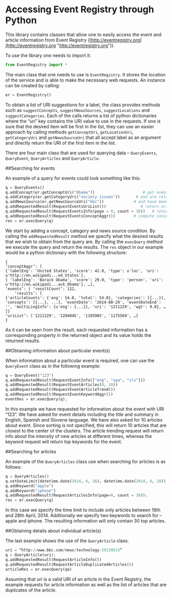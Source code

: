 Accessing Event Registry through Python
=====================

This library contains classes that allow one to easily access the event and article information from Event Registry ([http://eventregistry.org](http://eventregistry.org "http://eventregistry.org")).

To use the library one needs to import it:

```python
from EventRegistry import *
```

The main class that one needs to use is `EventRegistry`. It stores the location of the service and is able to make the necessary web requests. An instance can be created by calling:

```python
er = EventRegistry()
```

To obtain a list of URI suggestions for a label, the class provides methods such as `suggestConcepts`, `suggestNewsSources`, `suggestLocations` and `suggestCategories`. Each of the calls returns a list of python dictionaries where the “uri” key contains the URI value to use in the requests. If one is sure that the desired item will be first in the list, they can use an easier approach by calling methods `getConceptUri`, `getLocationUri`, `getCategoryUri` and `getNewsSourceUri` that all accept label as an argument and directly return the URI of the first item in the list.

There are four main class that are used for querying data – `QueryEvents`, `QueryEvent`, `QueryArticles` and `QueryArticle`.

##Searching for events

An example of a query for events could look something like this:

```python
q = QueryEvents()
q.addConcept(er.getConceptUri("Obama"))                     # get events related to Barack Obama
q.addCategory(er.getCategoryUri("society issues"))       # and are related to issues in society
q.addNewsSource(er.getNewsSourceUri("bbc"))             # and have been reported by the BBC
q.addRequestedResult(RequestEventsUriList())               # return uris of all events
q.addRequestedResult(RequestEventsInfo(page = 0, count = 30))   # return event details for first 30 events
q.addRequestedResult(RequestEventsConceptAggr())        # compute concept aggregate on the events
res = er.execQuery(q)
```

We start by adding a concept, category and news source condition. By calling the `addRequestedResult` method we specify what the desired results that we wish to obtain from the query are. By calling the `execQuery` method we execute the query and return the results. The `res` object in our example would be a python dictionary with the following structure:

```
{ 
‘conceptAggr’: [ 
{'labelEng': 'United States', 'score': 42.0, 'type': u'loc', 'uri': u'http://en.wikipedi...ed_States'}, 
{ 'labelEng': 'Barack Obama', 'score': 29.0, 'type': 'person', 'uri': u'http://en.wikipedi...ack_Obama'}, …],
‘events’: { ‘resultCount’: 122,
	‘results’: [
{'articleCounts': {'eng': 54.0, 'total': 54.0}, 'categories': [{...}], 'concepts': [{...}, ...], 'eventDate': '2014-08-29', 'eventDateEnd': '', 'multiLingInfo': {u'eng': {...}}, 'uri': '1211229', 'wgt': 9.0}, …
]}
‘uriList’: ['1211229', '1204045', '1195905', '1175569', …]
}
```

As it can be seen from the result, each requested information has a corresponding property in the returned object and its value holds the returned results.

##Obtaining information about particular event(s)

When information about a particular event is required, one can use the `QueryEvent` class as in the following example:

```python
q = QueryEvent("123")
q.addRequestedResult(RequestEventInfo(["eng", "spa", "slv"]))
q.addRequestedResult(RequestEventArticles(0, 10))
q.addRequestedResult(RequestEventArticleTrend())
q.addRequestedResult(RequestEventKeywordAggr())
eventRes = er.execQuery(q);
```

In this example we have requested for information about the event with URI “123”. We have asked for event details including the title and summary in English, Spanish and Slovene language. We have also asked for 10 articles about event. Since sorting is not specified, this will return 10 articles that are closest to the center of the clusters. The article trending request will return info about the intensity of new articles at different times, whereas the keyword request will return top keywords for the event.

##Searching for articles

An example of the `QueryArticles` class use when searching for articles is as follows:

```python
q = QueryArticles()
q.setDateLimit(datetime.date(2014, 4, 16), datetime.date(2014, 4, 28))
q.addKeyword("apple")
q.addKeyword("iphone")
q.addRequestedResult(RequestArticlesInfo(page=0, count = 30));
res = er.execQuery(q)
```

In this case we specify the time limit to include only articles between 16th and 28th April, 2014. Additionally we specify two keywords to search for – apple and iphone. The resulting information will only contain 30 top articles.

##Obtaining details about individual article(s)

The last example shows the use of the `QueryArticle` class. 

```python
uri = “http://www.bbc.com/news/technology-29139533”
q = QueryArticle(uri);
q.addRequestedResult(RequestArticleInfo())
q.addRequestedResult(RequestArticleDuplicatedArticles())
articleRes = er.execQuery(qa)
```

Assuming that uri is a valid URI of an article in the Event Registry, the example requests for article information as well as the list of articles that are duplicates of the article.
